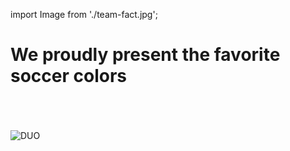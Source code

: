 import Image from './team-fact.jpg';

# We proudly present the favorite soccer colors

<br />
<br />
<br />
<img src={Image} alt="DUO" />


